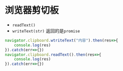 # 浏览器剪切板
- `readText()`
- `writeText(str)`
返回的是`promise`
~~~js
navigator.clipboard.wtriteText("内容").then(res=>{
    console.log(res)
}).catch(err=>{})
navigator.clipboard.readText().then(res=>{
    console.log(res)
}).catch(err=>{})
~~~